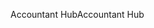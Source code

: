 <span data-ttu-id="1406c-101">Accountant Hub</span><span class="sxs-lookup"><span data-stu-id="1406c-101">Accountant Hub</span></span>
